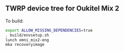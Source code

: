 ## TWRP device tree for Oukitel Mix 2

To build:

```sh
export ALLOW_MISSING_DEPENDENCIES=true
. build/envsetup.sh
lunch omni_mix2-eng
mka recoveryimage
```
